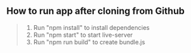 ## How to run app after cloning from Github ##
  > 1. Run "npm install" to install dependencies
  > 2. Run "npm start" to start live-server
  > 3. Run "npm run build" to create bundle.js
